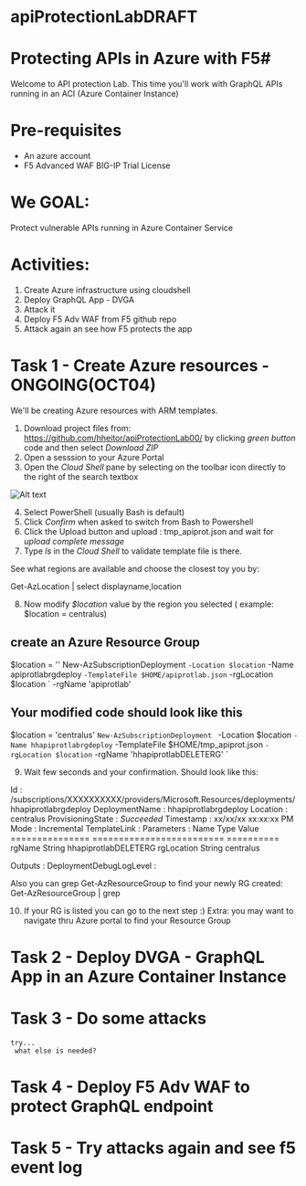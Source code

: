 # apiProtectionLabDRAFT
# Protecting APIs in Azure  with F5#

Welcome to API protection Lab. This time you'll work with GraphQL APIs running in an ACI (Azure Container Instance)

# Pre-requisites
- An azure account
- F5 Advanced WAF BIG-IP Trial License

# We GOAL: #

Protect vulnerable APIs running in Azure Container Service

# Activities: #

1. Create Azure infrastructure using cloudshell
2. Deploy GraphQL App - DVGA
3. Attack it
4. Deploy F5 Adv WAF from F5 github repo
5. Attack again an see how F5 protects the app

# Task 1 -  Create Azure resources - ONGOING(OCT04)

We'll be  creating Azure resources with ARM templates. 

1. Download project files from: https://github.com/hheitor/apiProtectionLab00/ by clicking *green button* code and then select *Download ZIP*
2. Open a sesssion to your Azure Portal
3. Open the *Cloud Shell* pane by selecting on the toolbar icon directly to the right of the search textbox

![Alt text]( https://www.google.com/search?q=f5+logo+png&rlz=1C5CHFA_enUS874US874&sxsrf=AOaemvJFvCnKxhj5yIt2Zsf2pxB99bhSsg:1633368169514&tbm=isch&source=iu&ictx=1&fir=2Gad-4Ci8Oc02M%252CN4Cb2UdhPz7VBM%252C_%253Bkpvpz0qeus-KBM%252CedKUSvQFdv1uYM%252C_%253Boj0nm6yeum-SVM%252CZ8RxtXmmo_LNJM%252C_%253BiV4fPhF6JP2i5M%252C5V5jrMxZN2B8yM%252C_%253BiMKniXqG-OesKM%252CN4Cb2UdhPz7VBM%252C_%253BlXkWFF_Oc8euZM%252CjlNmv8E1hb-tZM%252C_%253BGmyLnngcuctRJM%252Cc5ZAy8J55EkUbM%252C_%253B2xYzAcX4BswqIM%252CHdktLU61JjxZfM%252C_%253Br0CTDt64AM7jOM%252CZ8RxtXmmo_LNJM%252C_%253B3zKKurXHWeS4qM%252C2nxL0pyFOaQ1jM%252C_%253BZHFPzuzqsPB2pM%252C23f5OA_aKlIGxM%252C_%253BRd1PiKJVREPtQM%252CFrLZ8ONZUyF-OM%252C_%253B9NlGdoKxwQXwGM%252C1Iojnzyz3W4XyM%252C_&vet=1&usg=AI4_-kS9Hwu95zDKzaczWOtCfP6cbmrVwQ&sa=X&ved=2ahUKEwj1x5_MorHzAhW-kWoFHTxdCfgQ9QF6BAgOEAE#imgrc=2Gad-4Ci8Oc02M "title")


4. Select PowerShell (usually Bash is default)
5. Click  *Confirm* when asked to switch from Bash to Powershell 
6. Click the Upload button and upload : tmp_apiprot.json and wait for *upload complete message*
7. Type *ls* in the *Cloud Shell* to validate template file is there.

See what regions are available and choose the closest toy you by:

Get-AzLocation | select displayname,location


8. Now modify *$location* value by the region you selected ( example: $location = centralus)

 ## create an Azure Resource Group

$location = '<Azure region>'
New-AzSubscriptionDeployment `
  -Location $location `
  -Name <YOUR INITIALS HERE>apiprotlabrgdeploy `
  -TemplateFile $HOME/apiprotlab.json `
  -rgLocation $location `
  -rgName '<YOUR INITIALS HERE>apiprotlab'

 ## Your modified code should look like this  ##

$location = 'centralus'
`New-AzSubscriptionDeployment `
  -Location $location `
  -Name hhapiprotlabrgdeploy `
  -TemplateFile $HOME/tmp_apiprot.json `
  -rgLocation $location `
  -rgName 'hhapiprotlabDELETERG' `

  9. Wait few seconds and your confirmation. Should look like this:

   Id                      : /subscriptions/XXXXXXXXXX/providers/Microsoft.Resources/deployments/hhapiprotlabrgdeploy
DeploymentName          : hhapiprotlabrgdeploy
Location                : centralus
ProvisioningState       : *Succeeded*
Timestamp               : xx/xx/xx xx:xx:xx PM
Mode                    : Incremental
TemplateLink            :
Parameters              :
                          Name             Type                       Value
                          ===============  =========================  ==========
                          rgName           String                     hhapiprotlabDELETERG
                          rgLocation       String                     centralus

Outputs                 :
DeploymentDebugLogLevel :

Also you can grep  Get-AzResourceGroup  to find your newly RG created:  Get-AzResourceGroup | grep <RGname>

10. If your RG is listed you can go to the next step :)
  Extra: you may want to navigate thru Azure portal to find your Resource Group



  # Task 2 -  Deploy DVGA - GraphQL App in an Azure Container Instance
  # Task 3 -  Do some attacks
    try...
     what else is needed?
  # Task 4 - Deploy F5 Adv WAF to protect GraphQL endpoint
  # Task 5 - Try attacks again and see f5 event log
